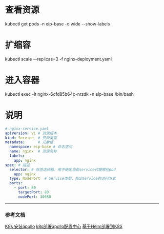 

# 查看资源
kubectl get pods -n eip-base -o wide --show-labels

# 扩缩容
kubectl scale --replicas=3 -f nginx-deployment.yaml

# 进入容器
kubectl exec -it nginx-6cfd85b64c-nrzdk -n eip-base /bin/bash


# 说明
```yaml
# nginx-service.yaml
apiVersion: v1 # 资源版本
kind: Service  # 资源类型
metadata:      # 元数据
  namespace: eip-base # 命名空间
  name: nginx  # 资源名称
  labels:
    app: nginx
spec: # 描述
  selector: # 标签选择器，用于确定当前service代理哪些pod
    app: nginx
  type: NodePort  # Service类型，指定service的访问方式
  ports:
    - port: 80
      targetPort: 80
      nodePort: 30080
```

---
### 参考文档
[K8s 安装apollo](https://www.jianshu.com/p/9c0dd2e71336)
[k8s部署apollo配置中心](https://www.jianshu.com/p/33d50f934407)
[基于Helm部署到K8S](https://www.jianshu.com/p/e9dad5c535dc)
[]()